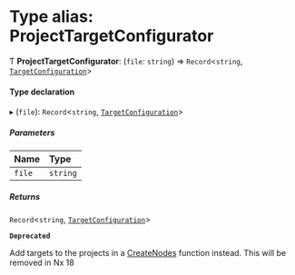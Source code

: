 # Type alias: ProjectTargetConfigurator

Ƭ **ProjectTargetConfigurator**: (`file`: `string`) => `Record`<`string`, [`TargetConfiguration`](../../devkit/documents/TargetConfiguration)\>

#### Type declaration

▸ (`file`): `Record`<`string`, [`TargetConfiguration`](../../devkit/documents/TargetConfiguration)\>

##### Parameters

| Name   | Type     |
| :----- | :------- |
| `file` | `string` |

##### Returns

`Record`<`string`, [`TargetConfiguration`](../../devkit/documents/TargetConfiguration)\>

**`Deprecated`**

Add targets to the projects in a [CreateNodes](../../devkit/documents/CreateNodes) function instead. This will be removed in Nx 18

